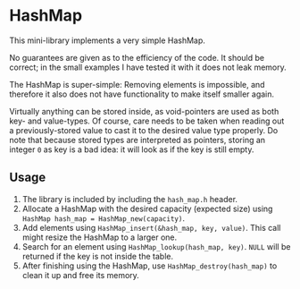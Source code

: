 # HashMap

This mini-library implements a very simple HashMap.

No guarantees are given as to the efficiency of the code.
It should be correct; in the small examples I have tested it with it does not leak memory.

The HashMap is super-simple: Removing elements is impossible, and therefore it also does not have functionality to make itself smaller again.

Virtually anything can be stored inside, as void-pointers are used as both key- and value-types. Of course, care needs to be taken when reading out a previously-stored value to cast it to the desired value type properly. Do note that because stored types are interpreted as pointers, storing an integer `0` as key is a bad idea: it will look as if the key is still empty.

## Usage

1. The library is included by including the `hash_map.h` header.
2. Allocate a HashMap with the desired capacity (expected size) using `HashMap hash_map = HashMap_new(capacity)`.
3. Add elements using `HashMap_insert(&hash_map, key, value)`. This call might resize the HashMap to a larger one.
4. Search for an element using `HashMap_lookup(hash_map, key)`. `NULL` will be returned if the key is not inside the table.
5. After finishing using the HashMap, use `HashMap_destroy(hash_map)` to clean it up and free its memory.
